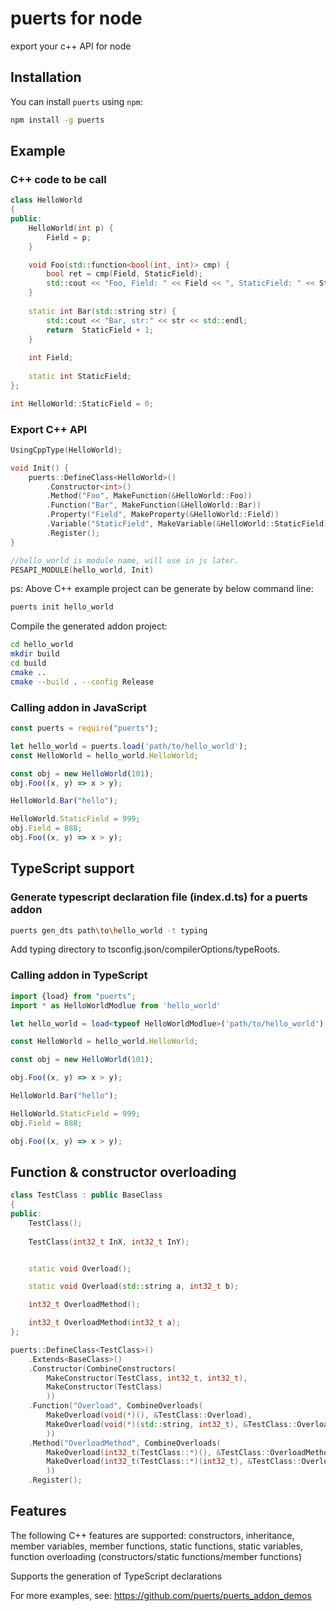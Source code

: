 # puerts for node

export your c++ API for node

## Installation

You can install `puerts` using `npm`:

``` bash
npm install -g puerts
```

## Example

### C++ code to be call

``` c++
class HelloWorld
{
public:
    HelloWorld(int p) {
        Field = p;
    }

    void Foo(std::function<bool(int, int)> cmp) {
        bool ret = cmp(Field, StaticField);
        std::cout << "Foo, Field: " << Field << ", StaticField: " << StaticField << ", compare result:" << ret << std::endl;
    }
    
    static int Bar(std::string str) {
        std::cout << "Bar, str:" << str << std::endl;
        return  StaticField + 1;
    }
    
    int Field;
    
    static int StaticField;
};

int HelloWorld::StaticField = 0;
```

### Export C++ API

``` c++
UsingCppType(HelloWorld);

void Init() {
    puerts::DefineClass<HelloWorld>()
        .Constructor<int>()
        .Method("Foo", MakeFunction(&HelloWorld::Foo))
        .Function("Bar", MakeFunction(&HelloWorld::Bar))
        .Property("Field", MakeProperty(&HelloWorld::Field))
        .Variable("StaticField", MakeVariable(&HelloWorld::StaticField))
        .Register();
}

//hello_world is module name, will use in js later.
PESAPI_MODULE(hello_world, Init)
```

ps: Above C++ example project can be generate by below command line:

``` bash
puerts init hello_world
```

Compile the generated addon project:

``` bash
cd hello_world
mkdir build
cd build
cmake ..
cmake --build . --config Release
```

### Calling addon in JavaScript

``` javascript
const puerts = require("puerts");

let hello_world = puerts.load('path/to/hello_world');
const HelloWorld = hello_world.HelloWorld;

const obj = new HelloWorld(101);
obj.Foo((x, y) => x > y);

HelloWorld.Bar("hello");

HelloWorld.StaticField = 999;
obj.Field = 888;
obj.Foo((x, y) => x > y);
```

## TypeScript support

### Generate typescript declaration file (index.d.ts) for a puerts addon

``` bash
puerts gen_dts path\to\hello_world -t typing
```

Add typing directory to tsconfig.json/compilerOptions/typeRoots.

### Calling addon in TypeScript

``` typescript
import {load} from "puerts";
import * as HelloWorldModlue from 'hello_world'

let hello_world = load<typeof HelloWorldModlue>('path/to/hello_world');

const HelloWorld = hello_world.HelloWorld;

const obj = new HelloWorld(101);

obj.Foo((x, y) => x > y);

HelloWorld.Bar("hello");

HelloWorld.StaticField = 999;
obj.Field = 888;

obj.Foo((x, y) => x > y);

```

## Function & constructor overloading

``` c++
class TestClass : public BaseClass
{
public:
	TestClass();
	
	TestClass(int32_t InX, int32_t InY);


	static void Overload();

	static void Overload(std::string a, int32_t b);

	int32_t OverloadMethod();

	int32_t OverloadMethod(int32_t a);
};
``` 

``` c++
puerts::DefineClass<TestClass>()
    .Extends<BaseClass>()
    .Constructor(CombineConstructors(
        MakeConstructor(TestClass, int32_t, int32_t),
        MakeConstructor(TestClass)
        ))
    .Function("Overload", CombineOverloads(
        MakeOverload(void(*)(), &TestClass::Overload),
        MakeOverload(void(*)(std::string, int32_t), &TestClass::Overload)
        ))
    .Method("OverloadMethod", CombineOverloads(
        MakeOverload(int32_t(TestClass::*)(), &TestClass::OverloadMethod),
        MakeOverload(int32_t(TestClass::*)(int32_t), &TestClass::OverloadMethod)
        ))
    .Register();
```

## Features

The following C++ features are supported: constructors, inheritance, member variables, member functions, static functions, static variables, function overloading (constructors/static functions/member functions)

Supports the generation of TypeScript declarations

For more examples, see: https://github.com/puerts/puerts_addon_demos

